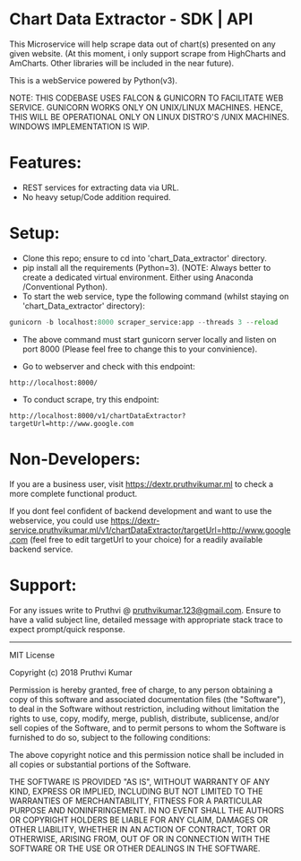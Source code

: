 # Chart Data Extractor - SDK | API
This Microservice will help scrape data out of chart(s) presented on any given website. (At this moment, i only support scrape from HighCharts and AmCharts. Other libraries will be included in the near future). 

This is a webService powered by Python(v3).

NOTE: THIS CODEBASE USES FALCON & GUNICORN TO FACILITATE WEB SERVICE. GUNICORN WORKS ONLY ON UNIX/LINUX MACHINES. HENCE, THIS WILL BE OPERATIONAL ONLY ON LINUX DISTRO'S /UNIX MACHINES. WINDOWS IMPLEMENTATION IS WIP.

# Features:

* REST services for extracting data via URL. 
* No heavy setup/Code addition required. 

# Setup:

* Clone this repo; ensure to cd into 'chart_Data_extractor' directory.
* pip install all the requirements (Python=3). (NOTE: Always better to create a dedicated virtual environment. Either using Anaconda /Conventional Python).
* To start the web service, type the following command (whilst staying on 'chart_Data_extractor' directory):

```python
gunicorn -b localhost:8000 scraper_service:app --threads 3 --reload
```

* The above command must start gunicorn server locally and listen on port 8000 (Please feel free to change this to your convinience).

* Go to webserver and check with this endpoint:
```
http://localhost:8000/
```

* To conduct scrape, try this endpoint:
```
http://localhost:8000/v1/chartDataExtractor?targetUrl=http://www.google.com
```


# Non-Developers:

If you are a business user, visit https://dextr.pruthvikumar.ml to check a more complete functional product. 

If you dont feel confident of backend development and want to use the webservice, you could use https://dextr-service.pruthvikumar.ml/v1/chartDataExtractor/targetUrl=http://www.google.com (feel free to edit targetUrl to your choice) for a readily available backend service.

# Support:

For any issues write to Pruthvi @ pruthvikumar.123@gmail.com. Ensure to have a valid subject line, detailed message with appropriate stack trace to expect prompt/quick response.


---------
MIT License

Copyright (c) 2018 Pruthvi Kumar

Permission is hereby granted, free of charge, to any person obtaining a copy
of this software and associated documentation files (the "Software"), to deal
in the Software without restriction, including without limitation the rights
to use, copy, modify, merge, publish, distribute, sublicense, and/or sell
copies of the Software, and to permit persons to whom the Software is
furnished to do so, subject to the following conditions:

The above copyright notice and this permission notice shall be included in all
copies or substantial portions of the Software.

THE SOFTWARE IS PROVIDED "AS IS", WITHOUT WARRANTY OF ANY KIND, EXPRESS OR
IMPLIED, INCLUDING BUT NOT LIMITED TO THE WARRANTIES OF MERCHANTABILITY,
FITNESS FOR A PARTICULAR PURPOSE AND NONINFRINGEMENT. IN NO EVENT SHALL THE
AUTHORS OR COPYRIGHT HOLDERS BE LIABLE FOR ANY CLAIM, DAMAGES OR OTHER
LIABILITY, WHETHER IN AN ACTION OF CONTRACT, TORT OR OTHERWISE, ARISING FROM,
OUT OF OR IN CONNECTION WITH THE SOFTWARE OR THE USE OR OTHER DEALINGS IN THE
SOFTWARE. 
